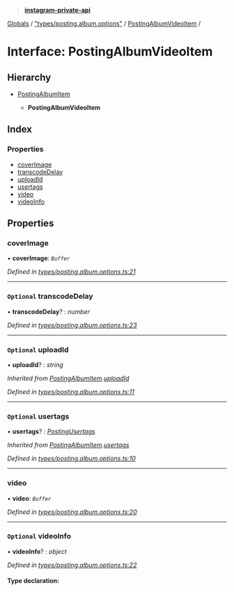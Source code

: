 > **[instagram-private-api](../README.md)**

[Globals](../README.md) / ["types/posting.album.options"](../modules/_types_posting_album_options_.md) / [PostingAlbumVideoItem](_types_posting_album_options_.postingalbumvideoitem.md) /

# Interface: PostingAlbumVideoItem

## Hierarchy

* [PostingAlbumItem](_types_posting_album_options_.postingalbumitem.md)

  * **PostingAlbumVideoItem**

## Index

### Properties

* [coverImage](_types_posting_album_options_.postingalbumvideoitem.md#coverimage)
* [transcodeDelay](_types_posting_album_options_.postingalbumvideoitem.md#optional-transcodedelay)
* [uploadId](_types_posting_album_options_.postingalbumvideoitem.md#optional-uploadid)
* [usertags](_types_posting_album_options_.postingalbumvideoitem.md#optional-usertags)
* [video](_types_posting_album_options_.postingalbumvideoitem.md#video)
* [videoInfo](_types_posting_album_options_.postingalbumvideoitem.md#optional-videoinfo)

## Properties

###  coverImage

• **coverImage**: *`Buffer`*

*Defined in [types/posting.album.options.ts:21](https://github.com/dilame/instagram-private-api/blob/3e16058/src/types/posting.album.options.ts#L21)*

___

### `Optional` transcodeDelay

• **transcodeDelay**? : *number*

*Defined in [types/posting.album.options.ts:23](https://github.com/dilame/instagram-private-api/blob/3e16058/src/types/posting.album.options.ts#L23)*

___

### `Optional` uploadId

• **uploadId**? : *string*

*Inherited from [PostingAlbumItem](_types_posting_album_options_.postingalbumitem.md).[uploadId](_types_posting_album_options_.postingalbumitem.md#optional-uploadid)*

*Defined in [types/posting.album.options.ts:11](https://github.com/dilame/instagram-private-api/blob/3e16058/src/types/posting.album.options.ts#L11)*

___

### `Optional` usertags

• **usertags**? : *[PostingUsertags](_types_posting_options_.postingusertags.md)*

*Inherited from [PostingAlbumItem](_types_posting_album_options_.postingalbumitem.md).[usertags](_types_posting_album_options_.postingalbumitem.md#optional-usertags)*

*Defined in [types/posting.album.options.ts:10](https://github.com/dilame/instagram-private-api/blob/3e16058/src/types/posting.album.options.ts#L10)*

___

###  video

• **video**: *`Buffer`*

*Defined in [types/posting.album.options.ts:20](https://github.com/dilame/instagram-private-api/blob/3e16058/src/types/posting.album.options.ts#L20)*

___

### `Optional` videoInfo

• **videoInfo**? : *object*

*Defined in [types/posting.album.options.ts:22](https://github.com/dilame/instagram-private-api/blob/3e16058/src/types/posting.album.options.ts#L22)*

#### Type declaration: